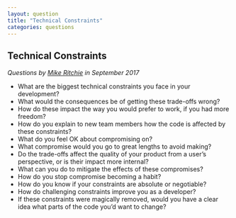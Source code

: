 ```yaml
---
layout: question
title: "Technical Constraints"
categories: questions
---
```


<h2>Technical Constraints</h2>

<p><em>Questions by  <a href="https://twitter.com/the13thcoder">Mike Ritchie</a> in September 2017</em></p>

<ul>
<li>What are the biggest technical constraints you face in your development?</li>
<li>What would the consequences be of getting these trade-offs wrong?</li>
<li>How do these impact the way you would prefer to work, if you had more freedom?</li>
<li>How do you explain to new team members how the code is affected by these constraints?</li>
<li>What do you feel OK about compromising on?</li>
<li>What compromise would you go to great lengths to avoid making?</li>
<li>Do the trade-offs affect the quality of your product from a user’s perspective, or is their impact more internal?</li>
<li>What can you do to mitigate the effects of these compromises?</li>
<li>How do you stop compromise becoming a habit?</li>
<li>How do you know if your constraints are absolute or negotiable?</li>
<li>How do challenging constraints improve you as a developer?</li>
<li>If these constraints were magically removed, would you have a clear idea what parts of the code you’d want to change?</li>
</ul>
